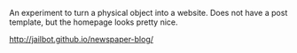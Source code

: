 An experiment to turn a physical object into a website. Does not have a post template, but the homepage looks pretty nice.

http://jailbot.github.io/newspaper-blog/
